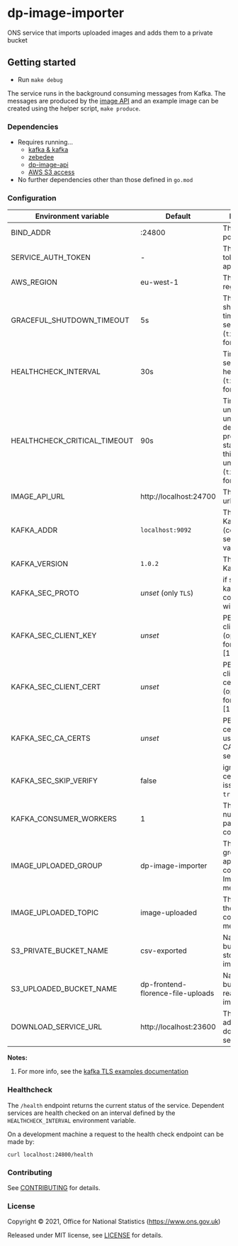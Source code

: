 # dp-image-importer

ONS service that imports uploaded images and adds them to a private bucket

## Getting started

* Run `make debug`

The service runs in the background consuming messages from Kafka. The messages are produced by the 
[image API](https://github.com/ONSdigital/dp-image-api) and an example image can be created using the helper script,
`make produce`.

### Dependencies

* Requires running…
  * [kafka & kafka](https://github.com/ONSdigital/dp/blob/master/guides/INSTALLING.md#prerequisites)
  * [zebedee](https://github.com/ONSdigital/zebedee)
  * [dp-image-api](https://github.com/ONSdigital/dp-image-api)
  * [AWS S3 access](https://github.com/ONSdigital/dp/blob/master/guides/AWS_CREDENTIALS.md)
* No further dependencies other than those defined in `go.mod`

### Configuration

| Environment variable         | Default                           | Description
| ---------------------------- | --------------------------------- | -----------
| BIND_ADDR                    | :24800                            | The host and port to bind to
| SERVICE_AUTH_TOKEN           | -                                 | The service token for this app
| AWS_REGION                   | eu-west-1                         | The AWS region
| GRACEFUL_SHUTDOWN_TIMEOUT    | 5s                                | The graceful shutdown timeout in seconds (`time.Duration` format)
| HEALTHCHECK_INTERVAL         | 30s                               | Time between self-healthchecks (`time.Duration` format)
| HEALTHCHECK_CRITICAL_TIMEOUT | 90s                               | Time to wait until an unhealthy dependent propagates its state to make this app unhealthy (`time.Duration` format)
| IMAGE_API_URL                | http://localhost:24700            | The image api url
| KAFKA_ADDR                   | `localhost:9092`                  | The address of Kafka brokers (comma-separated values)
| KAFKA_VERSION                | `1.0.2`                           | The version of Kafka
| KAFKA_SEC_PROTO              | _unset_            (only `TLS`)   | if set to `TLS`, kafka connections will use TLS
| KAFKA_SEC_CLIENT_KEY         | _unset_                           | PEM [2] for the client key (optional, used for client auth) [1]
| KAFKA_SEC_CLIENT_CERT        | _unset_                           | PEM [2] for the client certificate (optional, used for client auth) [1]
| KAFKA_SEC_CA_CERTS           | _unset_                           | PEM [2] of CA cert chain if using private CA for the server cert [1]
| KAFKA_SEC_SKIP_VERIFY        | false                             | ignore server certificate issues if set to `true` [1]
| KAFKA_CONSUMER_WORKERS       | 1                                 | The maximum number of parallel kafka consumers
| IMAGE_UPLOADED_GROUP         | dp-image-importer                 | The consumer group this application to consume ImageUploaded messages
| IMAGE_UPLOADED_TOPIC         | image-uploaded                    | The name of the topic to consume messages from
| S3_PRIVATE_BUCKET_NAME       | csv-exported                      | Name of the S3 bucket used to store generated images
| S3_UPLOADED_BUCKET_NAME      | dp-frontend-florence-file-uploads | Name of the S3 bucket used to read original images from
| DOWNLOAD_SERVICE_URL         | http://localhost:23600            | The public address of the download service

**Notes:**

1. For more info, see the [kafka TLS examples documentation](https://github.com/ONSdigital/dp-kafka/tree/main/examples#tls)

### Healthcheck

 The `/health` endpoint returns the current status of the service. Dependent services are health checked on an interval defined by the `HEALTHCHECK_INTERVAL` environment variable.

 On a development machine a request to the health check endpoint can be made by:

 `curl localhost:24800/health`

### Contributing

See [CONTRIBUTING](CONTRIBUTING.md) for details.

### License

Copyright © 2021, Office for National Statistics (https://www.ons.gov.uk)

Released under MIT license, see [LICENSE](LICENSE.md) for details.

